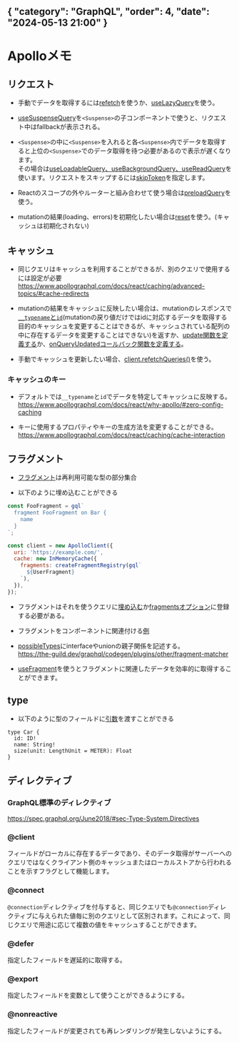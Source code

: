 { "category": "GraphQL",  "order": 4, "date": "2024-05-13 21:00" }
---
# Apolloメモ

## リクエスト 

* 手動でデータを取得するには[refetch](https://www.apollographql.com/docs/react/data/queries/#queryresult-interface-refetch)を使うか、[useLazyQuery](https://www.apollographql.com/docs/react/data/queries/#manual-execution-with-uselazyquery)を使う。

* [useSuspenseQuery](https://www.apollographql.com/docs/react/data/suspense#fetching-with-suspense)を`<Suspense>`の子コンポーネントで使うと、リクエスト中はfallbackが表示される。

* `<Suspense>`の中に`<Suspense>`を入れると各`<Suspense>`内でデータを取得すると上位の`<Suspense>`でのデータ取得を待つ必要があるので表示が遅くなります。  
その場合は[useLoadableQuery、useBackgroundQuery、useReadQuery](https://www.apollographql.com/docs/react/data/suspense/#avoiding-request-waterfalls)を使います。リクエストをスキップするには[skipToken](https://www.apollographql.com/docs/react/api/react/hooks/#skiptoken)を指定します。

* Reactのスコープの外やルーターと組み合わせて使う場合は[preloadQuery](https://www.apollographql.com/docs/react/data/suspense/#initiating-queries-outside-react)を使う。

* mutationの結果(loading、errors)を初期化したい場合は[reset](https://www.apollographql.com/docs/react/data/mutations/#resetting-mutation-status)を使う。(キャッシュは初期化されない)

## キャッシュ

* 同じクエリはキャッシュを利用することができるが、別のクエリで使用するには設定が必要  
https://www.apollographql.com/docs/react/caching/advanced-topics/#cache-redirects

* mutationの結果をキャッシュに反映したい場合は、mutationのレスポンスで[`__typename`と`id`](https://www.apollographql.com/docs/react/data/mutations/#include-modified-objects-in-mutation-responses)(mutationの戻り値だけではidに対応するデータを取得する目的のキャッシュを変更することはできるが、キャッシュされている配列の中に存在するデータを変更することはできない)を返すか、[update関数を定義する](https://www.apollographql.com/docs/react/data/mutations/#the-update-function)か、[onQueryUpdatedコールバック関数を定義する](https://www.apollographql.com/docs/react/data/mutations/#refetching-after-update)。

* 手動でキャッシュを更新したい場合、[client.refetchQueries()](https://www.apollographql.com/docs/react/data/refetching/)を使う。

### キャッシュのキー

* デフォルトでは`__typename`と`id`でデータを特定してキャッシュに反映する。  
https://www.apollographql.com/docs/react/why-apollo/#zero-config-caching

* キーに使用するプロパティやキーの生成方法を変更することができる。
https://www.apollographql.com/docs/react/caching/cache-interaction

## フラグメント

* [フラグメント](https://graphql.org/learn/queries/#fragments)は再利用可能な型の部分集合

* 以下のように埋め込むことができる

```js
const FooFragment = gql`
  fragment FooFragment on Bar {
    name
  }
`;

const client = new ApolloClient({
  uri: 'https://example.com/',
  cache: new InMemoryCache({
    fragments: createFragmentRegistry(gql`
      ${UserFragment}
    `),
  }),
});
```

* フラグメントはそれを使うクエリに[埋め込む](https://www.apollographql.com/docs/react/data/fragments/#example-usage)か[fragmentsオプション]()に登録する必要がある。

* フラグメントをコンポーネントに関連付ける[例](https://www.apollographql.com/docs/react/data/fragments/#creating-colocated-fragments)

* [possibleTypes](https://www.apollographql.com/docs/react/data/fragments/#using-fragments-with-unions-and-interfaces)にinterfaceやunionの親子関係を記述する。  
https://the-guild.dev/graphql/codegen/plugins/other/fragment-matcher

* [useFragment](https://www.apollographql.com/docs/react/data/fragments/#usefragment)を使うとフラグメントに関連したデータを効率的に取得することができます。

## type

* 以下のように型のフィールドに[引数](https://graphql.org/learn/schema/#arguments)を渡すことができる  
```
type Car {
  id: ID!
  name: String!
  size(unit: LengthUnit = METER): Float
}
```

## ディレクティブ

### GraphQL標準のディレクティブ

https://spec.graphql.org/June2018/#sec-Type-System.Directives

### @client

フィールドがローカルに存在するデータであり、そのデータ取得がサーバーへのクエリではなくクライアント側のキャッシュまたはローカルストアから行われることを示すフラグとして機能します。

### @connect

`@connection`ディレクティブを付与すると、同じクエリでも`@connection`ディレクティブに与えられた値毎に別のクエリとして区別されます。これによって、同じクエリで用途に応じて複数の値をキャッシュすることができます。

### @defer

指定したフィールドを遅延的に取得する。

### @export

指定したフィールドを変数として使うことができるようにする。

### @nonreactive

指定したフィールドが変更されても再レンダリングが発生しないようにする。